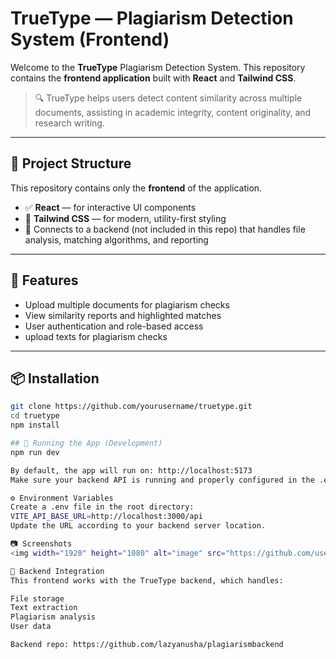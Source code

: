 # TrueType — Plagiarism Detection System (Frontend)

Welcome to the **TrueType** Plagiarism Detection System. This repository contains the **frontend application** built with **React** and **Tailwind CSS**.

> 🔍 TrueType helps users detect content similarity across multiple documents, assisting in academic integrity, content originality, and research writing.

---

## 📁 Project Structure

This repository contains only the **frontend** of the application.

- ✅ **React** — for interactive UI components
- 🎨 **Tailwind CSS** — for modern, utility-first styling
- 🔌 Connects to a backend (not included in this repo) that handles file analysis, matching algorithms, and reporting

---

## 🚀 Features

- Upload multiple documents for plagiarism checks
- View similarity reports and highlighted matches
- User authentication and role-based access
- upload texts for plagiarism checks

---

## 📦 Installation

```bash
git clone https://github.com/yourusername/truetype.git
cd truetype
npm install

## 🧪 Running the App (Development)
npm run dev

By default, the app will run on: http://localhost:5173
Make sure your backend API is running and properly configured in the .env file.

⚙️ Environment Variables
Create a .env file in the root directory:
VITE_API_BASE_URL=http://localhost:3000/api
Update the URL according to your backend server location.

📷 Screenshots
<img width="1920" height="1080" alt="image" src="https://github.com/user-attachments/assets/a9e0478f-0bde-44c8-93d0-53a2874fa4ec" />

📡 Backend Integration
This frontend works with the TrueType backend, which handles:

File storage
Text extraction
Plagiarism analysis
User data

Backend repo: https://github.com/lazyanusha/plagiarismbackend



